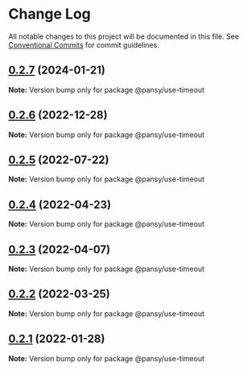 # Change Log

All notable changes to this project will be documented in this file.
See [Conventional Commits](https://conventionalcommits.org) for commit guidelines.

## [0.2.7](https://github.com/pansyjs/react-hooks/compare/@pansy/use-timeout@0.2.6...@pansy/use-timeout@0.2.7) (2024-01-21)

**Note:** Version bump only for package @pansy/use-timeout





## [0.2.6](https://github.com/pansyjs/react-hooks/compare/@pansy/use-timeout@0.2.5...@pansy/use-timeout@0.2.6) (2022-12-28)

**Note:** Version bump only for package @pansy/use-timeout





## [0.2.5](https://github.com/pansyjs/react-hooks/compare/@pansy/use-timeout@0.2.4...@pansy/use-timeout@0.2.5) (2022-07-22)

**Note:** Version bump only for package @pansy/use-timeout





## [0.2.4](https://github.com/pansyjs/react-hooks/compare/@pansy/use-timeout@0.2.3...@pansy/use-timeout@0.2.4) (2022-04-23)

**Note:** Version bump only for package @pansy/use-timeout





## [0.2.3](https://github.com/pansyjs/react-hooks/compare/@pansy/use-timeout@0.2.2...@pansy/use-timeout@0.2.3) (2022-04-07)

**Note:** Version bump only for package @pansy/use-timeout





## [0.2.2](https://github.com/pansyjs/react-hooks/compare/@pansy/use-timeout@0.2.1...@pansy/use-timeout@0.2.2) (2022-03-25)

**Note:** Version bump only for package @pansy/use-timeout





## [0.2.1](https://github.com/pansyjs/react-hooks/compare/@pansy/use-timeout@0.2.0...@pansy/use-timeout@0.2.1) (2022-01-28)

**Note:** Version bump only for package @pansy/use-timeout
